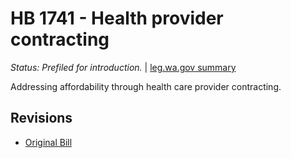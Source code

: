 # HB 1741 - Health provider contracting
*Status: Prefiled for introduction.* | [leg.wa.gov summary](https://app.leg.wa.gov/billsummary?BillNumber=1741&Year=2021)

Addressing affordability through health care provider contracting.

## Revisions
* [Original Bill](1/)